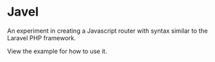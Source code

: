 # Javel
An experiment in creating a Javascript router with syntax similar to the Laravel PHP framework.

View the example for how to use it.